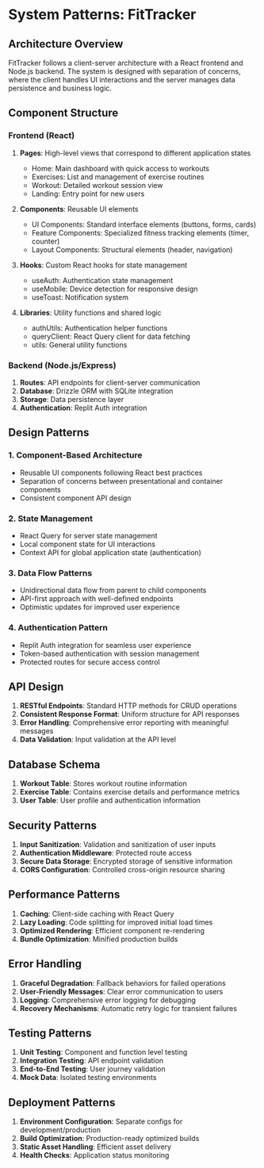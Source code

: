 # System Patterns: FitTracker

## Architecture Overview
FitTracker follows a client-server architecture with a React frontend and Node.js backend. The system is designed with separation of concerns, where the client handles UI interactions and the server manages data persistence and business logic.

## Component Structure

### Frontend (React)
1. **Pages**: High-level views that correspond to different application states
   - Home: Main dashboard with quick access to workouts
   - Exercises: List and management of exercise routines
   - Workout: Detailed workout session view
   - Landing: Entry point for new users

2. **Components**: Reusable UI elements
   - UI Components: Standard interface elements (buttons, forms, cards)
   - Feature Components: Specialized fitness tracking elements (timer, counter)
   - Layout Components: Structural elements (header, navigation)

3. **Hooks**: Custom React hooks for state management
   - useAuth: Authentication state management
   - useMobile: Device detection for responsive design
   - useToast: Notification system

4. **Libraries**: Utility functions and shared logic
   - authUtils: Authentication helper functions
   - queryClient: React Query client for data fetching
   - utils: General utility functions

### Backend (Node.js/Express)
1. **Routes**: API endpoints for client-server communication
2. **Database**: Drizzle ORM with SQLite integration
3. **Storage**: Data persistence layer
4. **Authentication**: Replit Auth integration

## Design Patterns

### 1. Component-Based Architecture
- Reusable UI components following React best practices
- Separation of concerns between presentational and container components
- Consistent component API design

### 2. State Management
- React Query for server state management
- Local component state for UI interactions
- Context API for global application state (authentication)

### 3. Data Flow Patterns
- Unidirectional data flow from parent to child components
- API-first approach with well-defined endpoints
- Optimistic updates for improved user experience

### 4. Authentication Pattern
- Replit Auth integration for seamless user experience
- Token-based authentication with session management
- Protected routes for secure access control

## API Design
1. **RESTful Endpoints**: Standard HTTP methods for CRUD operations
2. **Consistent Response Format**: Uniform structure for API responses
3. **Error Handling**: Comprehensive error reporting with meaningful messages
4. **Data Validation**: Input validation at the API level

## Database Schema
1. **Workout Table**: Stores workout routine information
2. **Exercise Table**: Contains exercise details and performance metrics
3. **User Table**: User profile and authentication information

## Security Patterns
1. **Input Sanitization**: Validation and sanitization of user inputs
2. **Authentication Middleware**: Protected route access
3. **Secure Data Storage**: Encrypted storage of sensitive information
4. **CORS Configuration**: Controlled cross-origin resource sharing

## Performance Patterns
1. **Caching**: Client-side caching with React Query
2. **Lazy Loading**: Code splitting for improved initial load times
3. **Optimized Rendering**: Efficient component re-rendering
4. **Bundle Optimization**: Minified production builds

## Error Handling
1. **Graceful Degradation**: Fallback behaviors for failed operations
2. **User-Friendly Messages**: Clear error communication to users
3. **Logging**: Comprehensive error logging for debugging
4. **Recovery Mechanisms**: Automatic retry logic for transient failures

## Testing Patterns
1. **Unit Testing**: Component and function level testing
2. **Integration Testing**: API endpoint validation
3. **End-to-End Testing**: User journey validation
4. **Mock Data**: Isolated testing environments

## Deployment Patterns
1. **Environment Configuration**: Separate configs for development/production
2. **Build Optimization**: Production-ready optimized builds
3. **Static Asset Handling**: Efficient asset delivery
4. **Health Checks**: Application status monitoring